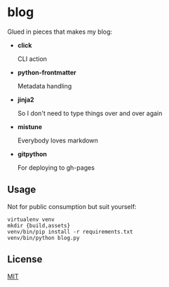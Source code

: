 # blog

Glued in pieces that makes my blog:

- __click__

  CLI action

- __python-frontmatter__

  Metadata handling

- __jinja2__

  So I don't need to type things over and over again

- __mistune__

  Everybody loves markdown

- __gitpython__

  For deploying to gh-pages


## Usage

Not for public consumption but suit yourself:

```
virtualenv venv
mkdir {build,assets}
venv/bin/pip install -r requirements.txt
venv/bin/python blog.py
```


## License

[MIT](https://marksteve.mit-license.org)

